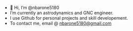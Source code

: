 - 👋 Hi, I’m @nbarone5180
- I’m currently an astrodynamics and GNC engineer.
- I use Github for personal projects and skill developement.
- To contact me, email @ nbarone5180@gmail.com

<!---
nbarone5180/nbarone5180 is a ✨ special ✨ repository because its `README.md` (this file) appears on your GitHub profile.
You can click the Preview link to take a look at your changes.
--->
